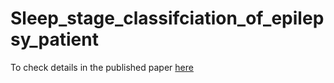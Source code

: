 # Sleep_stage_classifciation_of_epilepsy_patient
To check details in the published paper [here](https://books.google.com.bd/books?id=fSRXEAAAQBAJ&pg=PA360&lpg=PA360&dq=sleep+scoring+sarker+safat+ico&source=bl&ots=kTBhXjoDbV&sig=ACfU3U2oopUlWO-rlrXXxxJN6ZWiVkbIDw&hl=en&sa=X&ved=2ahUKEwjuyOKUjob7AhWH6jgGHRZCBygQ6AF6BAgJEAM#v=onepage&q=sleep%20scoring%20sarker%20safat%20ico&f=false)
